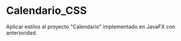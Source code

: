 # Calendario_CSS
 Aplicar estilos al proyecto "Calendario" implementado en JavaFX con anterioridad.
